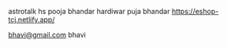 <!-- bhavi -->

astrotalk
hs pooja bhandar
hardiwar puja bhandar
https://eshop-tcj.netlify.app/

<!-- admin -->

bhavi@gmail.com
bhavi
